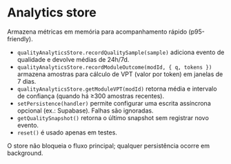 # Analytics store

Armazena métricas em memória para acompanhamento rápido (p95-friendly).

- `qualityAnalyticsStore.recordQualitySample(sample)` adiciona evento de qualidade e devolve médias de 24h/7d.
- `qualityAnalyticsStore.recordModuleOutcome(modId, { q, tokens })` armazena amostras para cálculo de VPT (valor por token) em janelas de 7 dias.
- `qualityAnalyticsStore.getModuleVPT(modId)` retorna média e intervalo de confiança (quando há ≥300 amostras recentes).
- `setPersistence(handler)` permite configurar uma escrita assíncrona opcional (ex.: Supabase). Falhas são ignoradas.
- `getQualitySnapshot()` retorna o último snapshot sem registrar novo evento.
- `reset()` é usado apenas em testes.

O store não bloqueia o fluxo principal; qualquer persistência ocorre em background.
